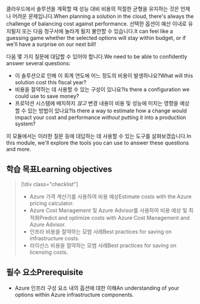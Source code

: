 <span data-ttu-id="3021e-101">클라우드에서 솔루션을 계획할 때 성능 대비 비용의 적절한 균형을 유지하는 것은 언제나 어려운 문제입니다.</span><span class="sxs-lookup"><span data-stu-id="3021e-101">When planning a solution in the cloud, there's always the challenge of balancing cost against performance.</span></span> <span data-ttu-id="3021e-102">선택한 옵션이 예산 이내로 유지될지 또는 다음 청구서에 놀라게 될지 불안할 수 있습니다.</span><span class="sxs-lookup"><span data-stu-id="3021e-102">It can feel like a guessing game whether the selected options will stay within budget, or if we'll have a surprise on our next bill!</span></span>

<span data-ttu-id="3021e-103">다음 몇 가지 질문에 대답할 수 있어야 합니다.</span><span class="sxs-lookup"><span data-stu-id="3021e-103">We need to be able to confidently answer several questions:</span></span>

- <span data-ttu-id="3021e-104">이 솔루션으로 인해 이 회계 연도에 어느 정도의 비용이 발생하나요?</span><span class="sxs-lookup"><span data-stu-id="3021e-104">What will this solution cost this fiscal year?</span></span> 
- <span data-ttu-id="3021e-105">비용을 절약하는 데 사용할 수 있는 구성이 있나요?</span><span class="sxs-lookup"><span data-stu-id="3021e-105">Is there a configuration we could use to save money?</span></span> 
- <span data-ttu-id="3021e-106">프로덕션 시스템에 배치하지 _않고_ 변경 내용이 비용 및 성능에 미치는 영향을 예상할 수 있는 방법이 있나요?</span><span class="sxs-lookup"><span data-stu-id="3021e-106">Is there a way to estimate how a change would impact your cost and performance _without_ putting it into a production system?</span></span>

<span data-ttu-id="3021e-107">이 모듈에서는 이러한 질문 등에 대답하는 데 사용할 수 있는 도구를 살펴보겠습니다.</span><span class="sxs-lookup"><span data-stu-id="3021e-107">In this module, we'll explore the tools you can use to answer these questions and more.</span></span>

## <a name="learning-objectives"></a><span data-ttu-id="3021e-108">학습 목표</span><span class="sxs-lookup"><span data-stu-id="3021e-108">Learning objectives</span></span>
> [!div class="checklist"]
> * <span data-ttu-id="3021e-109">Azure 가격 계산기를 사용하여 비용 예상</span><span class="sxs-lookup"><span data-stu-id="3021e-109">Estimate costs with the Azure pricing calculator.</span></span>
> * <span data-ttu-id="3021e-110">Azure Cost Management 및 Azure Advisor를 사용하여 비용 예상 및 최적화</span><span class="sxs-lookup"><span data-stu-id="3021e-110">Predict and optimize costs with Azure Cost Management and Azure Advisor.</span></span>
> * <span data-ttu-id="3021e-111">인프라 비용을 절약하는 모범 사례</span><span class="sxs-lookup"><span data-stu-id="3021e-111">Best practices for saving on infrastructure costs.</span></span>
> * <span data-ttu-id="3021e-112">라이선스 비용을 절약하는 모범 사례</span><span class="sxs-lookup"><span data-stu-id="3021e-112">Best practices for saving on licensing costs.</span></span>

## <a name="prerequisite"></a><span data-ttu-id="3021e-113">필수 요소</span><span class="sxs-lookup"><span data-stu-id="3021e-113">Prerequisite</span></span> 
- <span data-ttu-id="3021e-114">Azure 인프라 구성 요소 내의 옵션에 대한 이해</span><span class="sxs-lookup"><span data-stu-id="3021e-114">An understanding of your options within Azure infrastructure components.</span></span> 
